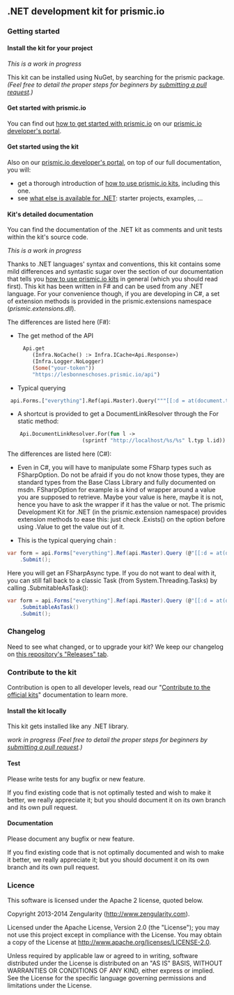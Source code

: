 ## .NET development kit for prismic.io

### Getting started

#### Install the kit for your project

*This is a work in progress*

This kit can be installed using NuGet, by searching for the prismic package.
*(Feel free to detail the proper steps for beginners by [submitting a pull request](https://developers.prismic.io/documentation/UszOeAEAANUlwFpp/contribute-to-the-official-kits).)*

#### Get started with prismic.io

You can find out [how to get started with prismic.io](https://developers.prismic.io/documentation/UjBaQsuvzdIHvE4D/getting-started) on our [prismic.io developer's portal](https://developers.prismic.io/).

#### Get started using the kit

Also on our [prismic.io developer's portal](https://developers.prismic.io/), on top of our full documentation, you will:
 * get a thorough introduction of [how to use prismic.io kits](https://developers.prismic.io/documentation/UjBe8bGIJ3EKtgBZ/api-documentation#kits-and-helpers), including this one.
 * see [what else is available for .NET](https://developers.prismic.io/technologies/UjBiDcuvzeMJvE4u/net): starter projects, examples, ...


#### Kit's detailed documentation

You can find the documentation of the .NET kit as comments and unit tests within the kit's source code.

 *This is a work in progress*

Thanks to .NET languages' syntax and conventions, this kit contains some mild differences and syntastic sugar over the section of our documentation that tells you [how to use prismic.io kits](https://developers.prismic.io/documentation/UjBe8bGIJ3EKtgBZ/api-documentation#kits-and-helpers) in general (which you should read first).
This kit has been written in F# and can be used from any .NET language. For your convenience though, if you are developing in C#, a set of extension methods is provided in the prismic.extensions namespace (_prismic.extensions.dll_).

The differences are listed here (F#):
 * The get method of the API 
``` ocaml 
     Api.get 
        (Infra.NoCache() :> Infra.ICache<Api.Response>) 
        (Infra.Logger.NoLogger) 
        (Some("your-token")) 
        "https://lesbonneschoses.prismic.io/api")
```
 * Typical querying 
``` ocaml 
 api.Forms.["everything"].Ref(api.Master).Query("""[[:d = at(document.type, "docchapter")]]""").Submit()
```
* A shortcut is provided to get a DocumentLinkResolver through the For static method:
``` ocaml 
	Api.DocumentLinkResolver.For(fun l -> 
                        (sprintf "http://localhost/%s/%s" l.typ l.id))
```

The differences are listed here (C#):
 * Even in C#, you will have to manipulate some FSharp types such as FSharpOption. Do not be afraid if you do not know those types, they are standard types from the Base Class Library and fully documented on msdn. 
 FSharpOption for example is a kind of wrapper around a value you are supposed to retrieve. Maybe your value is here, maybe it is not, hence you have to ask the wrapper if it has the value or not. 
 The prismic Development Kit for .NET (in the prismic.extension namespace) provides extension methods to ease this: just check .Exists() on the option before using .Value to get the value out of it.

* This is the typical querying chain :
``` csharp 
var form = api.Forms["everything"].Ref(api.Master).Query (@"[[:d = at(document.type, ""docchapter"")]]")
	.Submit();
```
Here you will get an FSharpAsync type. If you do not want to deal with it, you can still fall back to a classic Task (from System.Threading.Tasks) by calling .SubmitableAsTask():
``` csharp 
var form = api.Forms["everything"].Ref(api.Master).Query (@"[[:d = at(document.type, ""docchapter"")]]")
	.SubmitableAsTask()
	.Submit();
```

### Changelog

Need to see what changed, or to upgrade your kit? We keep our changelog on [this repository's "Releases" tab](https://github.com/prismicio/dotnet-kit/releases).

### Contribute to the kit

Contribution is open to all developer levels, read our "[Contribute to the official kits](https://developers.prismic.io/documentation/UszOeAEAANUlwFpp/contribute-to-the-official-kits)" documentation to learn more.

#### Install the kit locally

This kit gets installed like any .NET library.

*work in progress*
*(Feel free to detail the proper steps for beginners by [submitting a pull request](https://developers.prismic.io/documentation/UszOeAEAANUlwFpp/contribute-to-the-official-kits).)*

#### Test

Please write tests for any bugfix or new feature.

If you find existing code that is not optimally tested and wish to make it better, we really appreciate it; but you should document it on its own branch and its own pull request.

#### Documentation

Please document any bugfix or new feature.

If you find existing code that is not optimally documented and wish to make it better, we really appreciate it; but you should document it on its own branch and its own pull request.

### Licence

This software is licensed under the Apache 2 license, quoted below.

Copyright 2013-2014 Zengularity (http://www.zengularity.com).

Licensed under the Apache License, Version 2.0 (the "License"); you may not use this project except in compliance with the License. You may obtain a copy of the License at http://www.apache.org/licenses/LICENSE-2.0.

Unless required by applicable law or agreed to in writing, software distributed under the License is distributed on an "AS IS" BASIS, WITHOUT WARRANTIES OR CONDITIONS OF ANY KIND, either express or implied. See the License for the specific language governing permissions and limitations under the License.
